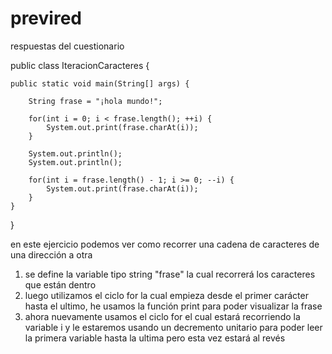 # previred
respuestas del cuestionario 


public class IteracionCaracteres {

    public static void main(String[] args) {
        
        String frase = "¡hola mundo!";
        
        for(int i = 0; i < frase.length(); ++i) {
            System.out.print(frase.charAt(i));
        }
        
        System.out.println();
        System.out.println();
        
        for(int i = frase.length() - 1; i >= 0; --i) {
            System.out.print(frase.charAt(i));
        }
    }
}

en este ejercicio podemos ver como recorrer una cadena de caracteres de una dirección a otra
1. se define la variable tipo string "frase" la cual recorrerá los caracteres que están dentro 
2. luego utilizamos el ciclo for la cual empieza desde el primer carácter hasta el ultimo, he usamos la función print para poder visualizar la frase
3. ahora nuevamente usamos el ciclo for el cual estará recorriendo la variable i y le estaremos usando un decremento unitario para poder leer la primera variable hasta la ultima pero esta vez estará al revés

